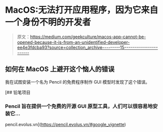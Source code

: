 # MacOS:无法打开应用程序，因为它来自一个身份不明的开发者

> 原文：<https://medium.com/geekculture/macos-app-cannot-be-opened-because-it-is-from-an-unidentified-developer-ee4e3fdcba93?source=collection_archive---------15----------------------->

## 如何在 MacOS 上避开这个恼人的错误

我在试图安装一个名为 Pencil 的免费程序制作 GUI 模型时发现了这个错误。

[](https://pencil.evolus.vn/#google_vignette) [## 铅笔项目

### Pencil 旨在提供一个免费的开源 GUI 原型工具，人们可以很容易地安装它…

pencil.evolus.vn](https://pencil.evolus.vn/#google_vignette)